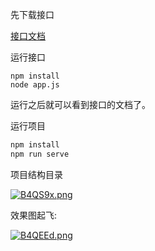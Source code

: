 先下载接口

[接口文档](https://binaryify.github.io/NeteaseCloudMusicApi/#/)

运行接口
```
npm install
node app.js
```
运行之后就可以看到接口的文档了。

运行项目 
```js
npm install
npm run serve
```

项目结构目录

[![B4QS9x.png](https://s1.ax1x.com/2020/11/07/B4QS9x.png)](https://imgchr.com/i/B4QS9x)

效果图起飞:

[![B4QEEd.png](https://s1.ax1x.com/2020/11/07/B4QEEd.png)](https://imgchr.com/i/B4QEEd)